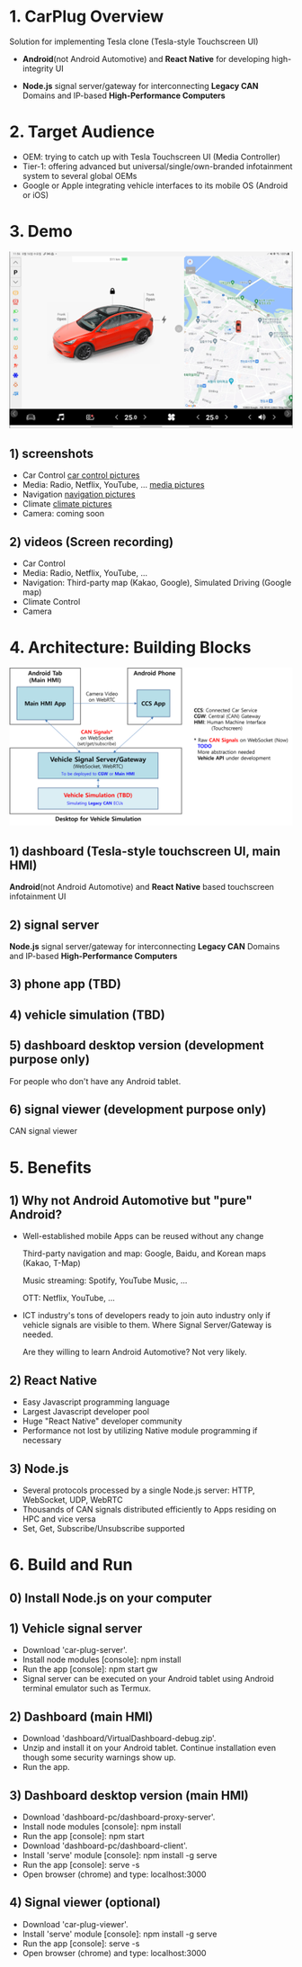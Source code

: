 # 1. CarPlug Overview
Solution for implementing Tesla clone (Tesla-style Touchscreen UI)
- **Android**(not Android Automotive) and **React Native** for developing high-integrity UI

- **Node.js** signal server/gateway for interconnecting **Legacy CAN** Domains and IP-based **High-Performance Computers**


# 2. Target Audience
- OEM: trying to catch up with Tesla Touchscreen UI (Media Controller)
- Tier-1: offering advanced but universal/single/own-branded infotainment system to several global OEMs
- Google or Apple integrating vehicle interfaces to its mobile OS (Android or iOS)


# 3. Demo
![the demo picture](demo/screenshots/01_Dashboard_CarControl/Screenshot_20230816235644.jpg)
## 1) screenshots
- Car Control [car control pictures](demo/screenshots/01_Dashboard_CarControl/car_control.md)
- Media: Radio, Netflix, YouTube, ... [media pictures](demo/screenshots/02_Dashboard_Media/media.md)
- Navigation [navigation pictures](demo/screenshots/03_Dashboard_Navigation/navigation.md)
- Climate [climate pictures](demo/screenshots/04_Dashboard_Climate/climate.md)
- Camera: coming soon
## 2) videos (Screen recording)
- Car Control
- Media: Radio, Netflix, YouTube, ...
- Navigation: Third-party map (Kakao, Google), Simulated Driving (Google map)
- Climate Control
- Camera

# 4. Architecture: Building Blocks
![overall architecture](carplug_architecture.png)

## 1) dashboard (Tesla-style touchscreen UI, main HMI)
**Android**(not Android Automotive) and **React Native** based touchscreen infotainment UI

## 2) signal server
**Node.js** signal server/gateway for interconnecting **Legacy CAN** Domains and IP-based **High-Performance Computers**

## 3) phone app (TBD)

## 4) vehicle simulation (TBD)

## 5) dashboard desktop version (development purpose only)
For people who don't have any Android tablet.

## 6) signal viewer (development purpose only)
CAN signal viewer


# 5. Benefits
## 1) Why not Android Automotive but "pure" Android?
- Well-established mobile Apps can be reused without any change

  Third-party navigation and map: Google, Baidu, and Korean maps (Kakao, T-Map)

  Music streaming: Spotify, YouTube Music, ...

  OTT: Netflix, YouTube, ...
- ICT industry's tons of developers ready to join auto industry only if vehicle signals are visible to them. Where Signal Server/Gateway is needed.

  Are they willing to learn Android Automotive? Not very likely.
## 2) React Native
- Easy Javascript programming language
- Largest Javascript developer pool
- Huge "React Native" developer community
- Performance not lost by utilizing Native module programming if necessary
## 3) Node.js
- Several protocols processed by a single Node.js server: HTTP, WebSocket, UDP, WebRTC
- Thousands of CAN signals distributed efficiently to Apps residing on HPC and vice versa
- Set, Get, Subscribe/Unsubscribe supported


# 6. Build and Run
## 0) Install Node.js on your computer
## 1) Vehicle signal server
- Download 'car-plug-server'.
- Install node modules [console]: npm install
- Run the app [console]: npm start gw
- Signal server can be executed on your Android tablet using Android terminal emulator such as Termux.
## 2) Dashboard (main HMI)
- Download 'dashboard/VirtualDashboard-debug.zip'.
- Unzip and install it on your Android tablet. Continue installation even though some security warnings show up.
- Run the app.
## 3) Dashboard desktop version (main HMI)
- Download 'dashboard-pc/dashboard-proxy-server'.
- Install node modules [console]: npm install
- Run the app [console]: npm start
- Download 'dashboard-pc/dashboard-client'.
- Install 'serve' module [console]: npm install -g serve
- Run the app [console]: serve -s
- Open browser (chrome) and type: localhost:3000
## 4) Signal viewer (optional)
- Download 'car-plug-viewer'.
- Install 'serve' module [console]: npm install -g serve
- Run the app [console]: serve -s
- Open browser (chrome) and type: localhost:3000
